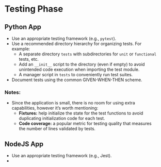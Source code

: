 # Testing Phase

## Python App

- Use an appropriate testing framework (e.g., `pytest`).
- Use a recommended directory hierarchy for organizing tests. For example:
  - A separate directory `tests` with subdirectories for `unit` or `functional` tests, etc.
  - Add an `__init__` script to the directory (even if empty) to avoid unintended code execution when importing the test module.
  - A manager script in `tests` to conveniently run test suites.
- Document tests using the common GIVEN-WHEN-THEN scheme.

### Notes:

- Since the application is small, there is no room for using extra capabilities, however it’s worth mentioning:
  - **Fixtures:** help initialize the state for the test functions to avoid duplicating initialization code for each test.
  - **Code coverage:** a popular metric for testing quality that measures the number of lines validated by tests.



## NodeJS App

- Use an appropriate testing framework (e.g., Jest).
- 

